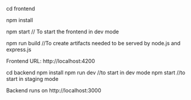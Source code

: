 cd frontend

npm install

npm start  // To start the frontend in dev mode

npm run build  //To create artifacts needed to be served by node.js and express.js

Frontend URL: http://localhost:4200

cd backend
npm install
npm run dev   //to start in dev mode
npm start    //to start in staging mode

Backend runs on http://localhost:3000
